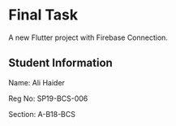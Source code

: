 # Final Task

A new Flutter project with Firebase Connection.

## Student Information

Name: Ali Haider

Reg No: SP19-BCS-006

Section: A-B18-BCS
